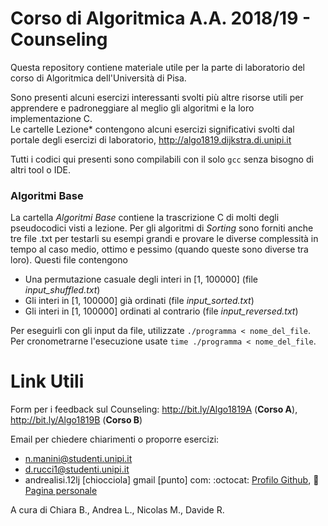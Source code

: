 # Corso di Algoritmica A.A. 2018/19 - Counseling
Questa repository contiene materiale utile per la parte di laboratorio del corso di Algoritmica dell'Università di Pisa.

Sono presenti alcuni esercizi interessanti svolti più altre risorse utili per apprendere e padroneggiare al meglio gli algoritmi e la loro implementazione C.  
Le cartelle Lezione* contengono alcuni esercizi significativi svolti dal portale degli esercizi di laboratorio, http://algo1819.dijkstra.di.unipi.it

Tutti i codici qui presenti sono compilabili con il solo `gcc` senza bisogno di altri tool o IDE.

### Algoritmi Base
La cartella _Algoritmi Base_ contiene la trascrizione C di molti degli pseudocodici visti a lezione.
Per gli algoritmi di _Sorting_ sono forniti anche tre file .txt per testarli su esempi grandi e provare le diverse complessità in tempo al caso medio, ottimo e pessimo (quando queste sono diverse tra loro). Questi file contengono
- Una permutazione casuale degli interi in \[1, 100000\] (file _input_shuffled.txt_)
- Gli interi in \[1, 100000\] già ordinati (file _input_sorted.txt_) 
- Gli interi in \[1, 100000\] ordinati al contrario (file _input_reversed.txt_)

Per eseguirli con gli input da file, utilizzate `./programma < nome_del_file`.
Per cronometrarne l'esecuzione usate `time ./programma < nome_del_file`.

# Link Utili
Form per i feedback sul Counseling: http://bit.ly/Algo1819A (**Corso A**), http://bit.ly/Algo1819B (**Corso B**)

Email per chiedere chiarimenti o proporre esercizi:
- n.manini@studenti.unipi.it
- d.rucci1@studenti.unipi.it
- andrealisi.12lj [chiocciola] gmail [punto] com: :octocat: [Profilo Github](https://github.com/0Alic), :duck: [Pagina personale](https://0alic.github.io/)


A cura di Chiara B., Andrea L., Nicolas M., Davide R.
